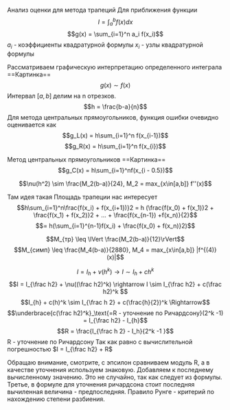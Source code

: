 Анализ оценки для метода трапеций
Для приближения функции
$$I = \int_a^b f(x) dx$$
$$g(x) = \sum_{i=1}^n a_i f(x_i)$$
$a_i$ - коэффициенты квадратурной формулы
$x_i$ - узлы квадратурной формулы

Рассматриваем графическую интерпретацию определенного интеграла
==Картинка==
$$g(x) \sim f(x)$$
Интервал $[a,b]$ делим на n отрезков. 
$$h = \frac{b-a}{n}$$
Для метода центральных прямоугольников, функция ошибки очевидно оценивается как 
$$g_L(x) = h\sum_{i=1}^n f(x_{i-1})$$
$$g_R(x) = h\sum_{i=1}^n f(x_{i})$$

Метод центральных прямоугольников
==Картинка==
$$g_C(x) = h\sum_{i=1}^nf(x_{i - 0.5})$$

$$\nu(h^2) \sim \frac{M_2(b-a)}{24}, M_2 = max_{x\in[a,b]} f''(x)$$

Там идея такая
Площадь трапеции нас интересует
$$h\sum_{i=1}^n\frac{f(x_i) + f(x_{i+1})}2 = h (\frac{f(x_0) + f(x_1)}2 + \frac{f(x_1) + f(x_2)}2 + ... + \frac{f(x_{n-1}) +f(x_n)}{2}$$
$$= h(\sum_{i=1}^{n-1}f(x_i) + \frac{f(x_0) + f(x_n)}2)$$


$$M_{тр} \leq \lVert \frac{M_2(b-a)}{12}\rVert$$
$$M_{симп}  \leq \frac{M_4(b-a)}{2880}, M_4 = max_{x\in[a,b]} |f^{(4)}(x)|$$

$$I = I_h + \nu(h^k) \rightarrow I \sim I_h + ch^k$$
$$I = I_{\frac h2} + \nu((\frac h2)^k) \rightarrow I \sim I_{\frac h2} + c(\frac h2)^k $$
$$I_{h} + c(h)^k \sim I_{\frac h 2} + c(\frac{h}{2})^k \Rightarrow$$
$$\underbrace{c(\frac h2)^k}_\text{=R - уточнение по Ричардсону}(2^k -1) = I_{\frac h2} - I_{h}$$
$$R = \frac{I_{\frac h 2} - I_h}{2^k -1 }$$
R - уточнение по Ричардсону
Так как равно с вычислительной погрешностью $I = I_{\frac h2} + R$

Обращаю внимание, смотрите, с эпсилон сравниваем модуль R, а в качестве уточнения используем знаковую. Добавляем к последнему вычисленному значению. Это не случайно, так как следует из формулы. Третье, в формуле для уточнения ричардсона стоит последняя вычиленная величина - предпоследняя. 
Правило Рунге - критерий по нахождению степени разбиения.